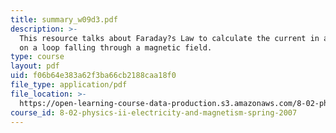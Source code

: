 ```yaml
---
title: summary_w09d3.pdf
description: >-
  This resource talks about Faraday?s Law to calculate the current in and force
  on a loop falling through a magnetic field.
type: course
layout: pdf
uid: f06b64e383a62f3ba66cb2188caa18f0
file_type: application/pdf
file_location: >-
  https://open-learning-course-data-production.s3.amazonaws.com/8-02-physics-ii-electricity-and-magnetism-spring-2007/f06b64e383a62f3ba66cb2188caa18f0_summary_w09d3.pdf
course_id: 8-02-physics-ii-electricity-and-magnetism-spring-2007
---
```


